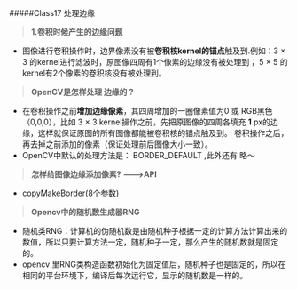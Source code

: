 #####Class17 处理边缘
> **1.卷积时候产生的边缘问题**

- 图像进行卷积操作时，边界像素没有被**卷积核kernel的锚点**触及到.例如：3 × 3 的kernel进行滤波时，原图像四周有1个像素的边缘没有被处理到； 5 × 5 的kernel有2个像素的卷积核没有被处理到。

> **OpenCV是怎样处理 边缘的 ?**

- 在卷积操作之前**增加边缘像素**，其四周增加的一圈像素值为0 或 RGB黑色（0,0,0），比如 3 × 3 kernel操作之前，先把原图像的四周各填充 **1** px的边缘，这样就保证原图的所有图像都能被卷积核的锚点触及到。 卷积操作之后，再去掉之前添加的像素（保证处理前后图像大小一致）。
- OpenCV中默认的处理方法是： BORDER_DEFAULT ,此外还有 略～

>**怎样给图像边缘添加像素? --->API**

- copyMakeBorder(8个参数)

>**Opencv中的随机数生成器RNG**

- 随机类RNG：计算机的伪随机数是由随机种子根据一定的计算方法计算出来的数值，所以只要计算方法一定，随机种子一定，那么产生的随机数就是固定的。
- opencv 里RNG类构造函数初始化为固定值后，随机种子也是固定的，所以在相同的平台环境下，编译后每次运行它，显示的随机数是一样的。